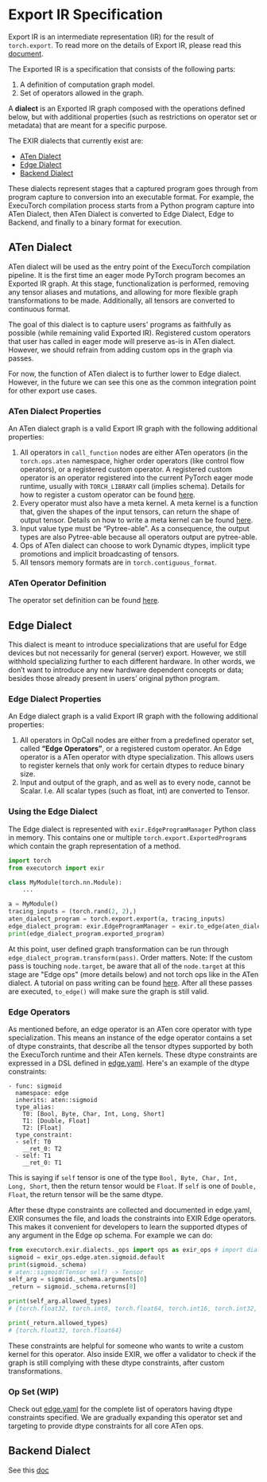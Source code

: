 # Export IR Specification

Export IR is an intermediate representation (IR) for the result of
`torch.export`. To read more on the details of Export IR, please read this
[document](https://pytorch.org/docs/main/export.ir_spec.html).

The Exported IR is a specification that consists of the following parts:

1. A definition of computation graph model.
2. Set of operators allowed in the graph.

A **dialect** is an Exported IR graph composed with the operations defined
below, but with additional properties (such as restrictions on operator set or
metadata) that are meant for a specific purpose.

The EXIR dialects that currently exist are:

* [ATen Dialect](#aten-dialect)
* [Edge Dialect](#edge-dialect)
* [Backend Dialect](#backend-dialect)

These dialects represent stages that a captured program goes through from
program capture to conversion into an executable format. For example, the
ExecuTorch compilation process starts from a Python program capture into ATen
Dialect, then ATen Dialect is converted to Edge Dialect, Edge to Backend, and
finally to a binary format for execution.

## ATen Dialect

ATen dialect will be used as the entry point of the ExecuTorch compilation
pipeline. It is the first time an eager mode PyTorch program becomes an Exported
IR graph. At this stage, functionalization is performed, removing any tensor
aliases and mutations, and allowing for more flexible graph transformations to
be made. Additionally, all tensors are converted to continuous format.

The goal of this dialect is to capture users' programs as faithfully as possible
(while remaining valid Exported IR). Registered custom operators that user has called
in eager mode will preserve as-is in ATen dialect. However, we should refrain
from adding custom ops in the graph via passes.

For now, the function of ATen dialect is to further lower to Edge dialect.
However, in the future we can see this one as the common integration point for
other export use cases.

### ATen Dialect Properties

An ATen dialect graph is a valid Export IR graph with the following additional
properties:

1. All operators in `call_function` nodes are either ATen operators (in the
  `torch.ops.aten` namespace, higher order operators (like control flow
  operators), or a registered custom operator. A registered custom operator is
  an operator registered into the current PyTorch eager mode runtime, usually
  with `TORCH_LIBRARY` call (implies schema). Details for how to register a
  custom operator can be found
  [here](https://docs.google.com/document/d/1_W62p8WJOQQUzPsJYa7s701JXt0qf2OfLub2sbkHOaU/edit#heading=h.3rgxk3v387wl).
2. Every operator must also have a meta kernel. A meta kernel is a
  function that, given the shapes of the input tensors, can return the shape of
  output tensor. Details on how to write a meta kernel can be found
  [here](https://docs.google.com/document/d/1GgvOe7C8_NVOMLOCwDaYV1mXXyHMXY7ExoewHqooxrs/edit#heading=h.64r4npvq0w0).
3. Input value type must be “Pytree-able”. As a consequence, the output
  types are also Pytree-able because all operators output are pytree-able.
4. Ops of ATen dialect can choose to work Dynamic dtypes, implicit type
  promotions and implicit broadcasting of tensors.
5. All tensors memory formats are in `torch.contiguous_format`.

### ATen Operator Definition

The operator set definition can be found [here](ir-ops-set-definition.md).

## Edge Dialect

This dialect is meant to introduce specializations that are useful for Edge
devices but not necessarily for general (server) export. However, we still
withhold specializing further to each different hardware. In other words, we
don’t want to introduce any new hardware dependent concepts or data; besides
those already present in users’ original python program.

### Edge Dialect Properties

An Edge dialect graph is a valid Export IR graph with the following additional
properties:

1. All operators in OpCall nodes are either from a predefined operator set,
   called **“Edge Operators”**, or a registered custom operator. An Edge operator is a
   ATen operator with dtype specialization. This allows users to register
   kernels that only work for certain dtypes to reduce binary size.
2. Input and output of the graph, and as well as to every node, cannot be Scalar. I.e.
   All scalar types (such as float, int) are converted to Tensor.

### Using the Edge Dialect

The Edge dialect is represented with `exir.EdgeProgramManager` Python class in
memory. This contains one or multiple `torch.export.ExportedProgram`s which
contain the graph representation of a method.

```python
import torch
from executorch import exir

class MyModule(torch.nn.Module):
    ...

a = MyModule()
tracing_inputs = (torch.rand(2, 2),)
aten_dialect_program = torch.export.export(a, tracing_inputs)
edge_dialect_program: exir.EdgeProgramManager = exir.to_edge(aten_dialect_program)
print(edge_dialect_program.exported_program)
```

At this point, user defined graph transformation can be run through
`edge_dialect_program.transform(pass)`. Order matters. Note: If the custom pass
is touching `node.target`, be aware that all of the `node.target` at this stage
are "Edge ops" (more details below) and not torch ops like in the ATen dialect.
A tutorial on pass writing can be found
[here](compiler-custom-compiler-passes.md). After all these passes are
executed, `to_edge()` will make sure the graph is still valid.

### Edge Operators

As mentioned before, an edge operator is an ATen core operator with type
specialization. This means an instance of the edge operator contains a set of
dtype constraints, that describe all the tensor dtypes supported by both the
ExecuTorch runtime and their ATen kernels. These dtype constraints are expressed
in a DSL defined in
[edge.yaml](https://github.com/pytorch/executorch/blob/main/exir/dialects/edge/edge.yaml).
Here's an example of the dtype constraints:

```
- func: sigmoid
  namespace: edge
  inherits: aten::sigmoid
  type_alias:
    T0: [Bool, Byte, Char, Int, Long, Short]
    T1: [Double, Float]
    T2: [Float]
  type_constraint:
  - self: T0
    __ret_0: T2
  - self: T1
    __ret_0: T1
```
This is saying if `self` tensor is one of the type `Bool, Byte, Char, Int, Long, Short`, then the return tensor would be `Float`. If `self` is one of `Double, Float`, the return tensor will be the same dtype.

After these dtype constraints are collected and documented in edge.yaml, EXIR
consumes the file, and loads the constraints into EXIR Edge operators. This
makes it convenient for developers to learn the supported dtypes of any argument
in the Edge op schema. For example we can do:


```python
from executorch.exir.dialects._ops import ops as exir_ops # import dialects ops
sigmoid = exir_ops.edge.aten.sigmoid.default
print(sigmoid._schema)
# aten::sigmoid(Tensor self) -> Tensor
self_arg = sigmoid._schema.arguments[0]
_return = sigmoid._schema.returns[0]

print(self_arg.allowed_types)
# {torch.float32, torch.int8, torch.float64, torch.int16, torch.int32, torch.int64, torch.uint8, torch.bool}

print(_return.allowed_types)
# {torch.float32, torch.float64}
```

These constraints are helpful for someone who wants to write a custom kernel for this operator. Also inside EXIR, we offer a validator to check if the graph is still complying with these dtype constraints, after custom transformations.

### Op Set (WIP)

Check out
[edge.yaml](https://github.com/pytorch/executorch/blob/main/exir/dialects/edge/edge.yaml)
for the complete list of operators having dtype constraints specified. We are
gradually expanding this operator set and targeting to provide dtype constraints
for all core ATen ops.

## Backend Dialect

See this [doc](compiler-backend-dialect.md)
